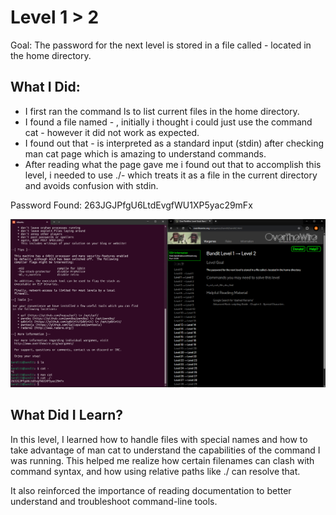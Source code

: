 # Level 1 > 2

Goal: The password for the next level is stored in a file called - located in the home directory.

## What I Did:

- I first ran the command ls to list current files in the home directory.
- I found a file named - , initially i thought i could just use the command cat - however it did not work as expected.
- I found out that - is interpreted as a standard input (stdin) after checking man cat page which is amazing to understand commands.
- After reading what the page gave me i found out that to accomplish this level, i needed to use ./- which treats it as a file in the current directory and avoids confusion with stdin.

Password Found: 263JGJPfgU6LtdEvgfWU1XP5yac29mFx

![Image](images/level1to2.png)

## What Did I Learn?

In this level, I learned how to handle files with special names and how to take advantage of man cat to understand the capabilities of the command I was running. This helped me realize how certain filenames can clash with command syntax, and how using relative paths like ./ can resolve that.

It also reinforced the importance of reading documentation to better understand and troubleshoot command-line tools.
